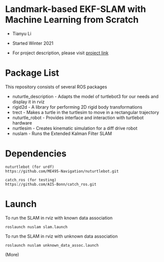 # Landmark-based EKF-SLAM with Machine Learning from Scratch
* Tianyu Li
* Started Winter 2021

* For project description, please visit [project link](http://imtianyuli.com/projects/2021/10/23/ekfslam.html)

# Package List
This repository consists of several ROS packages
- nuturtle_description - Adapts the model of turtlebot3 for our needs and display it in rviz
- rigid2d - A library for performing 2D rigid body transformations
- trect - Makes a turtle in the turtlesim to move in a rectangular trajectory
- nuturtle_robot - Provides interface and interaction with turtlebot hardware
- nurtlesim - Creates kinematic simulation for a diff drive robot
- nuslam - Runs the Extended Kalman Filter SLAM

# Dependencies
```
nuturtlebot (for urdf)
https://github.com/ME495-Navigation/nuturtlebot.git

catch_ros (for testing)
https://github.com/AIS-Bonn/catch_ros.git
```

# Launch

To run the SLAM in rviz with known data association
```
roslaunch nuslam slam.launch
```

To run the SLAM in rviz with unknown data association
```
roslaunch nuslam unknown_data_assoc.launch
```

(More)
